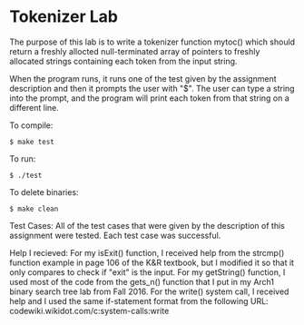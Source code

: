 # Tokenizer Lab

The purpose of this lab is to write a tokenizer function mytoc() which should
return a freshly allocted null-terminated array of pointers to freshly allocated
strings containing each token from the input string.

When the program runs, it runs one of the test given by the assignment description
and then it prompts the user with "$". The user can type a string into the prompt,
and the program will print each token from that string on a different line.

To compile:
~~~
$ make test
~~~
To run:
~~~
$ ./test
~~~
To delete binaries:
~~~
$ make clean
~~~
Test Cases:
All of the test cases that were given by the description of this assignment were
tested. Each test case was successful.

Help I recieved:
For my isExit() function, I received help from the strcmp() function example in
page 106 of the K&R textbook, but I modified it so that it only compares to check
if "exit" is the input.
For my getString() function, I used most of the code from the gets_n() function
that I put in my Arch1 binary search tree lab from Fall 2016.
For the write() system call, I received help and I used the same if-statement
format from the following URL: codewiki.wikidot.com/c:system-calls:write